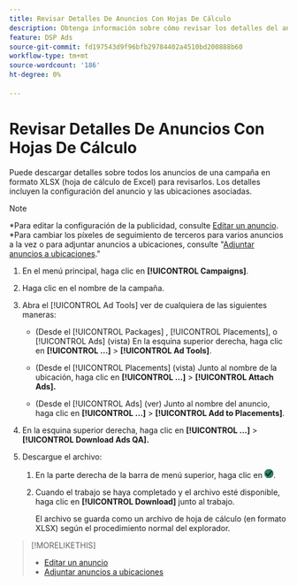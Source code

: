 ```yaml
---
title: Revisar Detalles De Anuncios Con Hojas De Cálculo
description: Obtenga información sobre cómo revisar los detalles del anuncio, incluida la configuración del anuncio y las ubicaciones asociadas, mediante hojas de cálculo.
feature: DSP Ads
source-git-commit: fd197543d9f96bfb29784402a4510bd200888b60
workflow-type: tm+mt
source-wordcount: '186'
ht-degree: 0%

---
```


# Revisar Detalles De Anuncios Con Hojas De Cálculo

Puede descargar detalles sobre todos los anuncios de una campaña en formato XLSX (hoja de cálculo de Excel) para revisarlos. Los detalles incluyen la configuración del anuncio y las ubicaciones asociadas.<!-- Clarify once I can get this to work: Do these include all ads in the campaign, only active ads in live or pending campaigns, or what? -->

>[!NOTE]
>
>*Para editar la configuración de la publicidad, consulte [Editar un anuncio](/help/dsp/campaign-management/ads/ad-edit.md).
>*Para cambiar los píxeles de seguimiento de terceros para varios anuncios a la vez o para adjuntar anuncios a ubicaciones, consulte &quot;[Adjuntar anuncios a ubicaciones](/help/dsp/campaign-management/ads/ad-attach-to-placement.md).&quot;

1. En el menú principal, haga clic en **[!UICONTROL Campaigns]**.

1. Haga clic en el nombre de la campaña.

1. Abra el [!UICONTROL Ad Tools] ver de cualquiera de las siguientes maneras:

   * (Desde el [!UICONTROL Packages] , [!UICONTROL Placements], o [!UICONTROL Ads] (vista) En la esquina superior derecha, haga clic en **[!UICONTROL ...]** > **[!UICONTROL Ad Tools]**.

   * (Desde el [!UICONTROL Placements] (vista) Junto al nombre de la ubicación, haga clic en **[!UICONTROL ...]** > **[!UICONTROL Attach Ads].**

   * (Desde el [!UICONTROL Ads] (ver) Junto al nombre del anuncio, haga clic en  **[!UICONTROL ...]** > **[!UICONTROL Add to Placements]**.

1. En la esquina superior derecha, haga clic en **[!UICONTROL ...]** > **[!UICONTROL Download Ads QA].**

1. Descargue el archivo:

   1. En la parte derecha de la barra de menú superior, haga clic en ![Trabajos](/help/dsp/assets/downloads.png).

   1. Cuando el trabajo se haya completado y el archivo esté disponible, haga clic en **[!UICONTROL Download]** junto al trabajo.

      El archivo se guarda como un archivo de hoja de cálculo (en formato XLSX) según el procedimiento normal del explorador.

>[!MORELIKETHIS]
>
>* [Editar un anuncio](/help/dsp/campaign-management/ads/ad-edit.md)
>* [Adjuntar anuncios a ubicaciones](/help/dsp/campaign-management/ads/ad-attach-to-placement.md)
